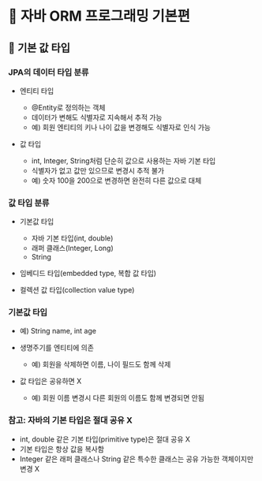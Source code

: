 # :book: 자바 ORM 프로그래밍 기본편

## :pushpin: 기본 값 타입

### JPA의 데이터 타입 분류
- 엔티티 타입
    - @Entity로 정의하는 객체
    - 데이터가 변해도 식별자로 지속해서 추적 가능
    - 예) 회원 엔티티의 키나 나이 값을 변경해도 식별자로 인식 가능
    
- 값 타입
    - int, Integer, String처럼 단순히 값으로 사용하는 자바 기본 타입
    - 식별자가 없고 값만 있으므로 변경시 추적 불가
    - 예) 숫자 100을 200으로 변경하면 완전히 다른 값으로 대체
    
### 값 타입 분류
- 기본값 타입
    - 자바 기본 타입(int, double)
    - 래퍼 클래스(Integer, Long)
    - String
    
- 임베디드 타입(embedded type, 복합 값 타입)
- 컬렉션 값 타입(collection value type)

### 기본값 타입
- 예) String name, int age
- 생명주기를 엔티티에 의존
    - 예) 회원을 삭제하면 이름, 나이 필드도 함께 삭제
    
- 값 타입은 공유하면 X
    - 예) 회원 이름 변경시 다른 회원의 이름도 함께 변경되면 안됨
    
### 참고: 자바의 기본 타입은 절대 공유 X
- int, double 같은 기본 타입(primitive type)은 절대 공유 X
- 기본 타입은 항상 값을 복사함
- Integer 같은 래퍼 클래스나 String 같은 특수한 클래스는 공유 가능한 객체이지만 변경 X

